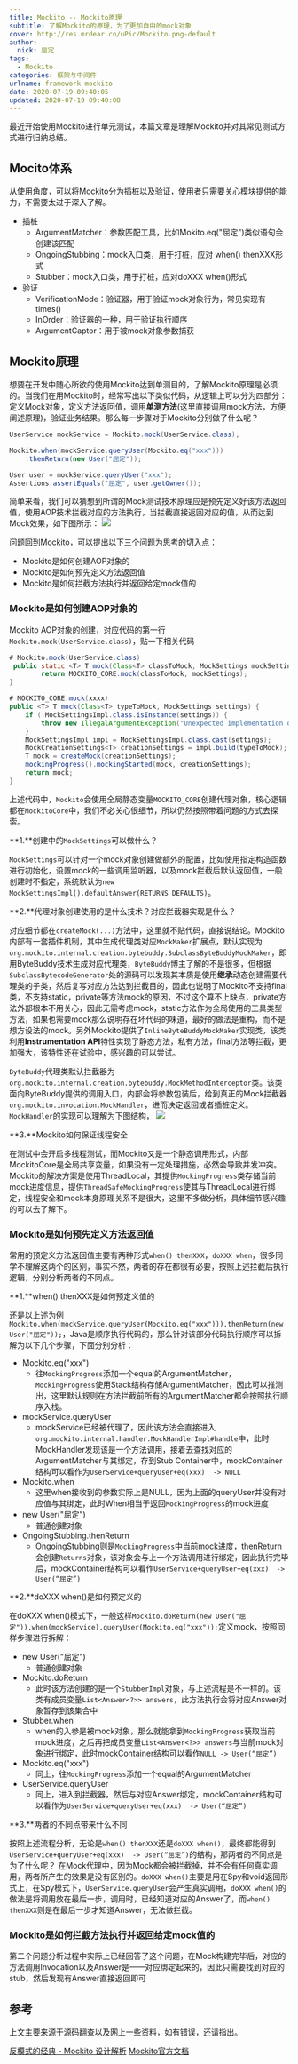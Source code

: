 ```yaml
---
title: Mockito -- Mockito原理
subtitle: 了解Mockito的原理，为了更加自由的mock对象
cover: http://res.mrdear.cn/uPic/Mockito.png-default
author: 
  nick: 屈定
tags:
  - Mockito
categories: 框架与中间件
urlname: framework-mockito
date: 2020-07-19 09:40:05
updated: 2020-07-19 09:40:08
---
```


最近开始使用Mockito进行单元测试，本篇文章是理解Mockito并对其常见测试方式进行归纳总结。

## Mocito体系
从使用角度，可以将Mockito分为插桩以及验证，使用者只需要关心模块提供的能力，不需要太过于深入了解。
- 插桩
    - ArgumentMatcher：参数匹配工具，比如Mokito.eq("屈定")类似语句会创建该匹配
    - OngoingStubbing：mock入口类，用于打桩，应对 when() thenXXX形式
    - Stubber：mock入口类，用于打桩，应对doXXX when()形式
- 验证
    - VerificationMode：验证器，用于验证mock对象行为，常见实现有times()
    - InOrder：验证器的一种，用于验证执行顺序
    - ArgumentCaptor：用于被mock对象参数捕获


## Mockito原理
想要在开发中随心所欲的使用Mockito达到单测目的，了解Mockito原理是必须的。当我们在用Mockito时，经常写出以下类似代码，从逻辑上可以分为四部分：定义Mock对象，定义方法返回值，调用**单测方法**(这里直接调用mock方法，方便阐述原理)，验证业务结果。那么每一步骤对于Mockito分别做了什么呢？
```java
UserService mockService = Mockito.mock(UserService.class);

Mockito.when(mockService.queryUser(Mockito.eq("xxx")))
    .thenReturn(new User("屈定"));

User user = mockService.queryUser("xxx");
Assertions.assertEquals("屈定", user.getOwner());
```
简单来看，我们可以猜想到所谓的Mock测试技术原理应是预先定义好该方法返回值，使用AOP技术拦截对应的方法执行，当拦截直接返回对应的值，从而达到Mock效果，如下图所示：
![](http://res.mrdear.cn/uPic/mockito_simple_struct.png-default "")

问题回到Mockito，可以提出以下三个问题为思考的切入点：
- Mockito是如何创建AOP对象的
- Mockito是如何预先定义方法返回值
- Mockito是如何拦截方法执行并返回给定mock值的

### Mockito是如何创建AOP对象的
Mockito AOP对象的创建，对应代码的第一行`Mockito.mock(UserService.class)`，贴一下相关代码
```java
# Mockito.mock(UserService.class)
 public static <T> T mock(Class<T> classToMock, MockSettings mockSettings) {
        return MOCKITO_CORE.mock(classToMock, mockSettings);
}

# MOCKITO_CORE.mock(xxxx)
public <T> T mock(Class<T> typeToMock, MockSettings settings) {
    if (!MockSettingsImpl.class.isInstance(settings)) {
        throw new IllegalArgumentException("Unexpected implementation of '" + settings.getClass().getCanonicalName() + "'\n" + "At the moment, you cannot provide your own implementations of that class.");
    }
    MockSettingsImpl impl = MockSettingsImpl.class.cast(settings);
    MockCreationSettings<T> creationSettings = impl.build(typeToMock);
    T mock = createMock(creationSettings);
    mockingProgress().mockingStarted(mock, creationSettings);
    return mock;
}
```
上述代码中，`Mockito`会使用全局静态变量`MOCKITO_CORE`创建代理对象，核心逻辑都在`MockitoCore`中，我们不必关心很细节，所以仍然按照带着问题的方式去探索。

**1.**创建中的`MockSettings`可以做什么？

`MockSettings`可以针对一个mock对象创建做额外的配置，比如使用指定构造函数进行初始化，设置mock的一些调用监听器，以及mock拦截后默认返回值，一般创建时不指定，系统默认为`new MockSettingsImpl().defaultAnswer(RETURNS_DEFAULTS)`。

**2.**代理对象创建使用的是什么技术？对应拦截器实现是什么？

对应细节都在`createMock(...)`方法中，这里就不贴代码，直接说结论。Mockito内部有一套插件机制，其中生成代理类对应`MockMaker`扩展点，默认实现为`org.mockito.internal.creation.bytebuddy.SubclassByteBuddyMockMaker`，即用ByteBuddy技术生成对应代理类，`ByteBuddy`博主了解的不是很多，但根据`SubclassBytecodeGenerator`处的源码可以发现其本质是使用**继承**动态创建需要代理类的子类，然后复写对应方法达到拦截目的，因此也说明了Mockito不支持final类，不支持static，private等方法mock的原因，不过这个算不上缺点，private方法外部根本不用关心，因此无需考虑mock，static方法作为全局使用的工具类型方法，如果也需要mock那么说明存在坏代码的味道，最好的做法是重构，而不是想方设法的mock。另外Mockito提供了`InlineByteBuddyMockMaker`实现类，该类利用**Instrumentation API**特性实现了静态方法，私有方法，final方法等拦截，更加强大，该特性还在试验中，感兴趣的可以尝试。

`ByteBuddy`代理类默认拦截器为`org.mockito.internal.creation.bytebuddy.MockMethodInterceptor`类。该类面向ByteBuddy提供的调用入口，内部会将参数包装后，给到真正的Mock拦截器`org.mockito.invocation.MockHandler`，进而决定返回或者插桩定义。`MockHandler`的实现可以理解为下图结构，
![](http://res.mrdear.cn/uPic/mockito_method_handler.png-default "")

**3.**Mockito如何保证线程安全

在测试中会开启多线程测试，而Mockito又是一个静态调用形式，内部MockitoCore是全局共享变量，如果没有一定处理措施，必然会导致并发冲突。Mockito的解决方案是使用ThreadLocal，其提供`MockingProgress`类存储当前mock进度信息，提供`ThreadSafeMockingProgress`使其与ThreadLocal进行绑定，线程安全和mock本身原理关系不是很大，这里不多做分析，具体细节感兴趣的可以去了解下。

### Mockito是如何预先定义方法返回值
常用的预定义方法返回值主要有两种形式`when() thenXXX`，`doXXX when`，很多同学不理解这两个的区别，事实不然，两者的存在都很有必要，按照上述拦截后执行逻辑，分别分析两者的不同点。

**1.**when() thenXXX是如何预定义值的

还是以上述为例`Mockito.when(mockService.queryUser(Mockito.eq("xxx"))).thenReturn(new User("屈定"));`，Java是顺序执行代码的，那么针对该部分代码执行顺序可以拆解为以下几个步骤，下面分别分析：

- Mockito.eq("xxx")
    - 往`MockingProgress`添加一个equal的ArgumentMatcher，`MockingProgress`使用Stack结构存储ArgumentMatcher，因此可以推测出，这里默认规则在方法拦截前所有的ArgumentMatcher都会按照执行顺序入栈。
- mockService.queryUser
    - mockService已经被代理了，因此该方法会直接进入`org.mockito.internal.handler.MockHandlerImpl#handle`中，此时MockHandler发现该是一个方法调用，接着去查找对应的ArgumentMatcher与其绑定，存到Stub Container中，mockContainer结构可以看作为`UserService+queryUser+eq(xxx)  -> NULL`
- Mockito.when
    - 这里when接收到的参数实际上是NULL，因为上面的queryUser并没有对应值与其绑定，此时When相当于返回`MockingProgress`的mock进度
- new User("屈定")
    - 普通创建对象
- OngoingStubbing.thenReturn
    - OngoingStubbing则是`MockingProgress`中当前mock进度，thenReturn会创建`Returns`对象，该对象会与上一个方法调用进行绑定，因此执行完毕后，mockContainer结构可以看作`UserService+queryUser+eq(xxx)  -> User(“屈定”)`

**2.**doXXX when()是如何预定义的

在doXXX when()模式下，一般这样`Mockito.doReturn(new User("屈定")).when(mockService).queryUser(Mockito.eq("xxx"));`定义mock，按照同样步骤进行拆解：

- new User("屈定")
    - 普通创建对象
- Mockito.doReturn
    - 此时该方法创建的是一个`StubberImpl`对象，与上述流程是不一样的。该类有成员变量`List<Answer<?>> answers`，此方法执行会将对应Answer对象暂存到该集合中
- Stubber.when
    - when的入参是被mock对象，那么就能拿到`MockingProgress`获取当前mock进度，之后再把成员变量`List<Answer<?>> answers`与当前mock对象进行绑定，此时mockContainer结构可以看作`NULL -> User(“屈定”)`
- Mockito.eq("xxx")
    - 同上，往`MockingProgress`添加一个equal的ArgumentMatcher
- UserService.queryUser
    - 同上，进入到拦截器，然后与对应Answer绑定，mockContainer结构可以看作为`UserService+queryUser+eq(xxx)  -> User(“屈定”)`

**3.**两者的不同点带来什么不同

按照上述流程分析，无论是`when() thenXXX`还是`doXXX when()`，最终都能得到`UserService+queryUser+eq(xxx)  -> User(“屈定”)`的结构，那两者的不同点是为了什么呢？
在Mock代理中，因为Mock都会被拦截掉，并不会有任何真实调用，两者所产生的效果是没有区别的。`doXXX when()`主要是用在Spy和void返回形式上，在Spy模式下，`UserService.queryUser`会产生真实调用，`doXXX when()`的做法是将调用放在最后一步，调用时，已经知道对应的Answer了，而`when() thenXXX`则是在最后一步才知道Answer，无法做拦截。

### Mockito是如何拦截方法执行并返回给定mock值的
第二个问题分析过程中实际上已经回答了这个问题，在Mock构建完毕后，对应的方法调用Invocation以及Answer是一一对应绑定起来的，因此只需要找到对应的stub，然后发现有Answer直接返回即可

## 参考
上文主要来源于源码翻查以及网上一些资料，如有错误，还请指出。

[反模式的经典 - Mockito 设计解析](https://www.infoq.cn/article/mockito-design)
[Mockito官方文档](https://www.javadoc.io/doc/org.mockito/mockito-core/latest/org/mockito/Mockito.html)